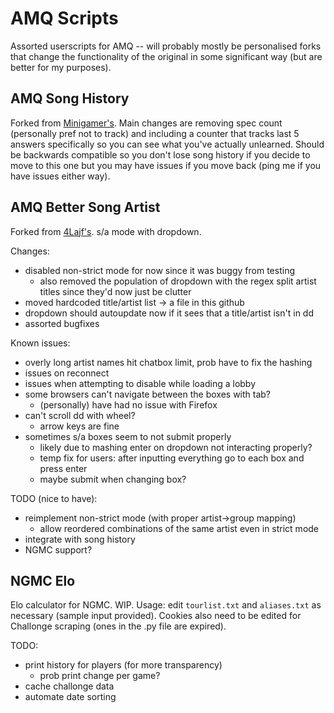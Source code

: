 # AMQ Scripts

Assorted userscripts for AMQ -- will probably mostly be personalised forks that change the functionality of the original in some significant way (but are better for my purposes).

## AMQ Song History

Forked from [Minigamer's](https://github.com/Minigamer42/scripts/blob/master/src/amq%20song%20history%20(with%20localStorage).user.js). Main changes are removing spec count (personally pref not to track) and including a counter that tracks last 5 answers specifically so you can see what you've actually unlearned. Should be backwards compatible so you don't lose song history if you decide to move to this one but you may have issues if you move back (ping me if you have issues either way).

## AMQ Better Song Artist

Forked from [4Lajf's](https://github.com/4Lajf/amq-scripts/blob/main/amqBetterSongArtist.user.js). s/a mode with dropdown.

Changes:

- disabled non-strict mode for now since it was buggy from testing 
  - also removed the population of dropdown with the regex split artist titles since they'd now just be clutter
- moved hardcoded title/artist list -> a file in this github
- dropdown should autoupdate now if it sees that a title/artist isn't in dd
- assorted bugfixes

Known issues:

- overly long artist names hit chatbox limit, prob have to fix the hashing
- issues on reconnect
- issues when attempting to disable while loading a lobby
- some browsers can't navigate between the boxes with tab?
  - (personally) have had no issue with Firefox
- can't scroll dd with wheel?
  - arrow keys are fine
- sometimes s/a boxes seem to not submit properly
  - likely due to mashing enter on dropdown not interacting properly?
  - temp fix for users: after inputting everything go to each box and press enter 
  - maybe submit when changing box?

TODO (nice to have):

- reimplement non-strict mode (with proper artist->group mapping)
  - allow reordered combinations of the same artist even in strict mode 
- integrate with song history 
- NGMC support? 

## NGMC Elo

Elo calculator for NGMC. WIP.
Usage: edit `tourlist.txt` and `aliases.txt` as necessary (sample input provided). Cookies also need to be edited for Challonge scraping (ones in the .py file are expired).

TODO: 
- print history for players (for more transparency)
	- prob print change per game?
- cache challonge data
- automate date sorting
